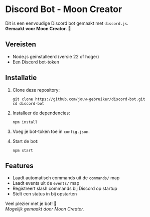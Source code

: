 # Discord Bot - Moon Creator

Dit is een eenvoudige Discord bot gemaakt met `discord.js`.  
**Gemaakt voor Moon Creator.** 🌙

## Vereisten
- Node.js geïnstalleerd (versie 22 of hoger)
- Een Discord bot-token

## Installatie
1. Clone deze repository:
   ```
   git clone https://github.com/jouw-gebruiker/discord-bot.git
   cd discord-bot
   ```

2. Installeer de dependencies:
   ```
   npm install
   ```

3. Voeg je bot-token toe in `config.json`.

4. Start de bot:
   ```
   npm start
   ```

## Features
- Laadt automatisch commands uit de `commands/` map
- Laadt events uit de `events/` map
- Registreert slash commands bij Discord op startup
- Stelt een status in bij opstarten

Veel plezier met je bot! 🚀  
*Mogelijk gemaakt door Moon Creator.*
